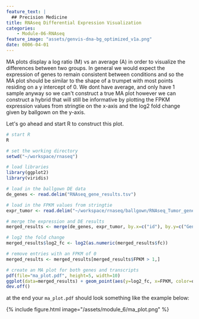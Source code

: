 ```yaml
---
feature_text: |
  ## Precision Medicine
title: RNAseq Differential Expression Visualization
categories:
    - Module-06-RNAseq
feature_image: "assets/genvis-dna-bg_optimized_v1a.png"
date: 0006-04-01
---
```


MA plots display a log ratio (M) vs an average (A) in order to visualize the differences between two groups. In general we would expect the expression of genes to remain consistent between conditions and so the MA plot should be similar to the shape of a trumpet with most points residing on a y intercept of 0. We dont have average, and only have 1 sample anyway so we can't construct a true MA plot however we can construct a hybrid that will still be informative by plotting the FPKM expression values from stringtie on the x-axis and the log2 fold change given by ballgown on the y-axis.

Let's go ahead and start R to construct this plot.

```R
# start R
R

# set the working directory
setwd("~/workspace/rnaseq")

# load libraries
library(ggplot2)
library(viridis)

# load in the ballgown DE data
de_genes <- read.delim("RNAseq_gene_results.tsv")

# load in the FPKM values from stringtie
expr_tumor <- read.delim("~/workspace/rnaseq/ballgown/RNAseq_Tumor_gene_abundance.out")

# merge the expression and DE results
merged_results <- merge(de_genes, expr_tumor, by.x=c("id"), by.y=c("Gene.ID"), all.x=TRUE)

# log2 the fold change
merged_results$log2_fc <- log2(as.numeric(merged_results$fc))

# remove entries with an FPKM of 0
merged_results <- merged_results[merged_results$FPKM > 1,]

# create an MA plot for both genes and transcripts
pdf(file="ma_plot.pdf", height=5, width=10)
ggplot(data=merged_results) + geom_point(aes(y=log2_fc, x=FPKM, color=qval)) + ylim(c(-10, 10)) + xlim(c(0, 1000)) + scale_colour_viridis(direction=-1, trans='sqrt') + theme_bw() + xlab("FPKM") + ylab("log2 Fold Change")
dev.off()
```

at the end your `ma_plot.pdf` should look something like the example below:

{% include figure.html image="/assets/module_6/ma_plot.png" %}
